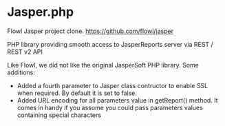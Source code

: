 Jasper.php
======
Flowl Jasper project clone. https://github.com/flowl/jasper

PHP library providing smooth access to JasperReports server via REST / REST v2 API

Like Flowl, we did not like the original JasperSoft PHP library. Some additions:

* Added a fourth parameter to Jasper class contructor to enable SSL when required. By default it is set to false.
* Added URL encoding for all parameters value in getReport() method. It comes in handy if you assume you could pass parameters values containing special characters